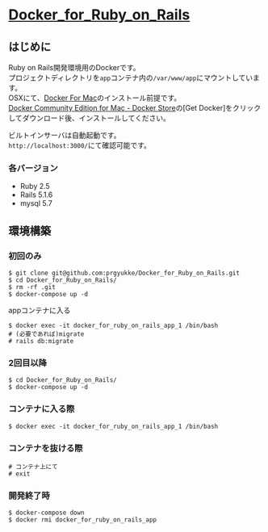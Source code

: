# [Docker_for_Ruby_on_Rails](https://github.com/prgyukke/Docker_for_Ruby_on_Rails)
## はじめに
Ruby on Rails開発環境用のDockerです。  
プロジェクトディレクトリを`app`コンテナ内の`/var/www/app`にマウントしています。  
OSXにて、[Docker For Mac](https://www.docker.com/docker-mac)のインストール前提です。  
[Docker Community Edition for Mac - Docker Store](https://store.docker.com/editions/community/docker-ce-desktop-mac)の[Get Docker]をクリックしてダウンロード後、インストールしてください。 
  
ビルトインサーバは自動起動です。  
`http://localhost:3000/`にて確認可能です。  

### 各バージョン
- Ruby 2.5
- Rails 5.1.6
- mysql 5.7

## 環境構築
### 初回のみ
```
$ git clone git@github.com:prgyukke/Docker_for_Ruby_on_Rails.git
$ cd Docker_for_Ruby_on_Rails/
$ rm -rf .git
$ docker-compose up -d
```

appコンテナに入る
```
$ docker exec -it docker_for_ruby_on_rails_app_1 /bin/bash
# (必要であれば)migrate
# rails db:migrate
```

### 2回目以降
```
$ cd Docker_for_Ruby_on_Rails/
$ docker-compose up -d
```

### コンテナに入る際
```
$ docker exec -it docker_for_ruby_on_rails_app_1 /bin/bash
```

### コンテナを抜ける際
```
# コンテナ上にて
# exit
```

### 開発終了時
```
$ docker-compose down
$ docker rmi docker_for_ruby_on_rails_app
```

